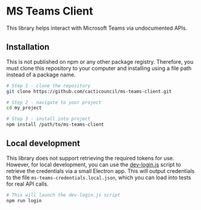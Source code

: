 # MS Teams Client

This library helps interact with Microsoft Teams via undocumented APIs.

## Installation

This is not published on npm or any other package registry. Therefore, you must clone this repository to your computer and installing using a file path instead of a package name.

```sh
# Step 1 - clone the repository
git clone https://github.com/cacticouncil/ms-teams-client.git

# Step 2 - navigate to your project
cd my_project

# Step 3 - install into project
npm install /path/to/ms-teams-client
```

## Local development

This library does not support retrieving the required tokens for use. However, for local development, you can use the [dev-login.js](/tests/dev-login.js) script to retrieve the credentials via a small Electron app. This will output credentials to the file `ms-teams-credentials.local.json`, which you can load into tests for real API calls.

```sh
# This will launch the dev-login.js script
npm run login
```
